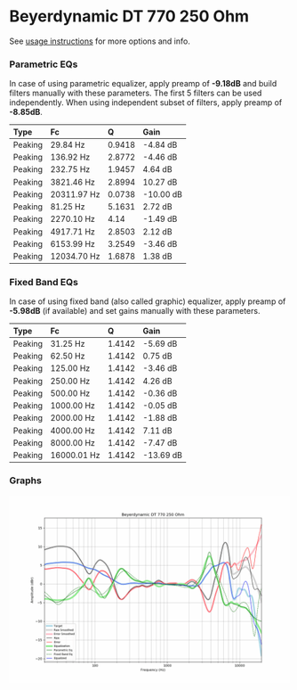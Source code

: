 # Beyerdynamic DT 770 250 Ohm
See [usage instructions](https://github.com/jaakkopasanen/AutoEq#usage) for more options and info.

### Parametric EQs
In case of using parametric equalizer, apply preamp of **-9.18dB** and build filters manually
with these parameters. The first 5 filters can be used independently.
When using independent subset of filters, apply preamp of **-8.85dB**.

| Type    | Fc          |      Q | Gain      |
|:--------|:------------|:-------|:----------|
| Peaking | 29.84 Hz    | 0.9418 | -4.84 dB  |
| Peaking | 136.92 Hz   | 2.8772 | -4.46 dB  |
| Peaking | 232.75 Hz   | 1.9457 | 4.64 dB   |
| Peaking | 3821.46 Hz  | 2.8994 | 10.27 dB  |
| Peaking | 20311.97 Hz | 0.0738 | -10.00 dB |
| Peaking | 81.25 Hz    | 5.1631 | 2.72 dB   |
| Peaking | 2270.10 Hz  | 4.14   | -1.49 dB  |
| Peaking | 4917.71 Hz  | 2.8503 | 2.12 dB   |
| Peaking | 6153.99 Hz  | 3.2549 | -3.46 dB  |
| Peaking | 12034.70 Hz | 1.6878 | 1.38 dB   |

### Fixed Band EQs
In case of using fixed band (also called graphic) equalizer, apply preamp of **-5.98dB**
(if available) and set gains manually with these parameters.

| Type    | Fc          |      Q | Gain      |
|:--------|:------------|:-------|:----------|
| Peaking | 31.25 Hz    | 1.4142 | -5.69 dB  |
| Peaking | 62.50 Hz    | 1.4142 | 0.75 dB   |
| Peaking | 125.00 Hz   | 1.4142 | -3.46 dB  |
| Peaking | 250.00 Hz   | 1.4142 | 4.26 dB   |
| Peaking | 500.00 Hz   | 1.4142 | -0.36 dB  |
| Peaking | 1000.00 Hz  | 1.4142 | -0.05 dB  |
| Peaking | 2000.00 Hz  | 1.4142 | -1.88 dB  |
| Peaking | 4000.00 Hz  | 1.4142 | 7.11 dB   |
| Peaking | 8000.00 Hz  | 1.4142 | -7.47 dB  |
| Peaking | 16000.01 Hz | 1.4142 | -13.69 dB |

### Graphs
![](./Beyerdynamic%20DT%20770%20250%20Ohm.png)